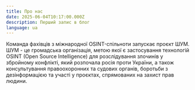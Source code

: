 ```yaml
---
title: Про нас
date: 2025-06-04T10:17:00.000Z
description: Перший запис в блог
language: ua
---
```

Команда фахівців з міжнародної OSINT-спільноти запускає проєкт ШУМ. ШУМ - це громадська організація, метою якої є застосування технологій OSINT (Open Source Intelligence) для розслідування злочинів у збройному конфлікті, який розпочала росія проти України, а також консультування правоохоронних та судових органів, боротьби з дезінформацією та участі у проєктах, спрямованих на захист прав людини.
